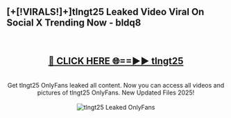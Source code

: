 <h2>[+[!VIRALS!]+]tlngt25 Leaked Video Viral On Social X Trending Now - bldq8</h2>
<br>
<div align="center">
<h2><a href="https://libra.edu.pl?tlngt25" rel="nofollow">🔴 CLICK HERE 🌐==►► tlngt25</a></h2>
<br>
Get tlngt25 OnlyFans leaked all content. Now you can access all videos and pictures of tlngt25 OnlyFans. New Updated Files 2025!
<br>
<br>
<a href="https://libra.edu.pl?tlngt25" rel="nofollow" data-target="animated-image.originalLink"><img src="https://i.ibb.co.com/WyWwxjT/player-gif2.gif" alt="tlngt25 Leaked OnlyFans" style="max-width: 100%; display: inline-block;" data-target="animated-image.originalImage"></a>
</div>
<br>